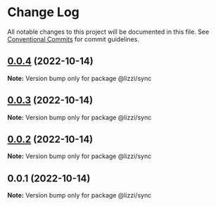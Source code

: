 # Change Log

All notable changes to this project will be documented in this file.
See [Conventional Commits](https://conventionalcommits.org) for commit guidelines.

## [0.0.4](https://github.com/lizzi-js/lizzi/compare/@lizzi/sync@0.0.3...@lizzi/sync@0.0.4) (2022-10-14)

**Note:** Version bump only for package @lizzi/sync





## [0.0.3](https://github.com/lizzi-js/lizzi/compare/@lizzi/sync@0.0.2...@lizzi/sync@0.0.3) (2022-10-14)

**Note:** Version bump only for package @lizzi/sync





## [0.0.2](https://github.com/lizzi-js/lizzi/compare/@lizzi/sync@0.0.1...@lizzi/sync@0.0.2) (2022-10-14)

**Note:** Version bump only for package @lizzi/sync





## 0.0.1 (2022-10-14)

**Note:** Version bump only for package @lizzi/sync
